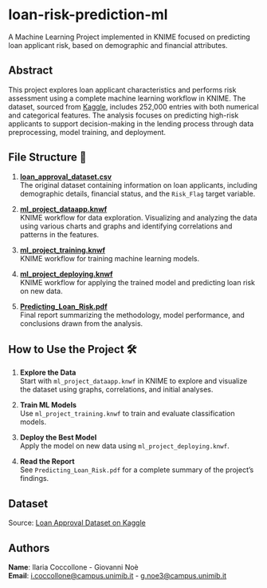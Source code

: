 # loan-risk-prediction-ml
A Machine Learning Project implemented in KNIME focused on predicting loan applicant risk, based on demographic and financial attributes.

## Abstract  
This project explores loan applicant characteristics and performs risk assessment using a complete machine learning workflow in KNIME. The dataset, sourced from [Kaggle](https://www.kaggle.com/datasets/rohit265/loan-approval-dataset), includes 252,000 entries with both numerical and categorical features. The analysis focuses on predicting high-risk applicants to support decision-making in the lending process through data preprocessing, model training, and deployment.

## File Structure 📁

1. **[loan_approval_dataset.csv](./loan_approval_dataset.csv)**  
   The original dataset containing information on loan applicants, including demographic   details, financial status, and the `Risk_Flag` target variable.

2. **[ml_project_dataapp.knwf](./ml_project_dataapp.knwf)**  
   KNIME workflow for data exploration. Visualizing and analyzing the data using various charts and graphs and identifying correlations and patterns in the features.

3. **[ml_project_training.knwf](./ml_project_training.knwf)**  
   KNIME workflow for training machine learning models.

4. **[ml_project_deploying.knwf](./ml_project_deploying.knwf)**  
   KNIME workflow for applying the trained model and predicting loan risk on new data.


5. **[Predicting_Loan_Risk.pdf](./Predicting_Loan_Risk.pdf)**  
   Final report summarizing the methodology, model performance, and conclusions drawn from the analysis.

## How to Use the Project 🛠️

1. **Explore the Data**  
   Start with `ml_project_dataapp.knwf` in KNIME to explore and visualize the dataset using graphs, correlations, and initial analyses.

2. **Train ML Models**  
   Use `ml_project_training.knwf` to train and evaluate classification models.

3. **Deploy the Best Model**  
   Apply the model on new data using `ml_project_deploying.knwf`.

4. **Read the Report**  
   See `Predicting_Loan_Risk.pdf` for a complete summary of the project’s findings.

## Dataset   
Source: [Loan Approval Dataset on Kaggle](https://www.kaggle.com/datasets/rohit265/loan-approval-dataset)

## Authors  
**Name**: Ilaria Coccollone - Giovanni Noè<br>**Email**: i.coccollone@campus.unimib.it - g.noe3@campus.unimib.it

